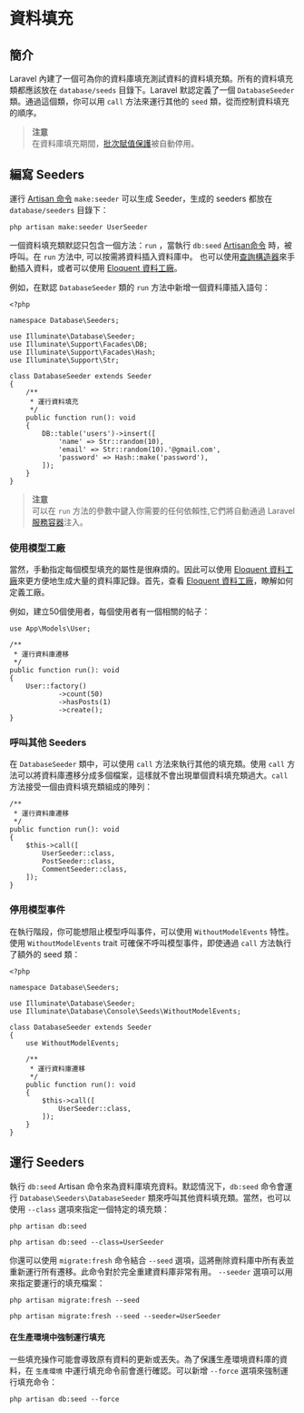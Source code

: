 # 資料填充

## 簡介

Laravel 內建了一個可為你的資料庫填充測試資料的資料填充類。所有的資料填充類都應該放在 `database/seeds` 目錄下。Laravel 默認定義了一個 `DatabaseSeeder` 類。通過這個類，你可以用 `call` 方法來運行其他的 `seed` 類，從而控制資料填充的順序。

> **注意**  
> 在資料庫填充期間，[批次賦值保護](/docs/laravel/10.x/eloquentmd#mass-assignment)被自動停用。

## 編寫 Seeders

運行 [Artisan 命令](/docs/laravel/10.x/artisan) `make:seeder` 可以生成 Seeder，生成的 seeders 都放在 `database/seeders` 目錄下：

```shell
php artisan make:seeder UserSeeder
```

一個資料填充類默認只包含一個方法：`run` ，當執行 `db:seed` [Artisan命令](/docs/laravel/10.x/artisan) 時，被呼叫。在 `run` 方法中, 可以按需將資料插入資料庫中。 也可以使用[查詢構造器](/docs/laravel/10.x/queries)來手動插入資料，或者可以使用 [Eloquent 資料工廠](/docs/laravel/10.x/eloquent-factories)。

例如，在默認 `DatabaseSeeder` 類的 `run` 方法中新增一個資料庫插入語句：

    <?php

    namespace Database\Seeders;

    use Illuminate\Database\Seeder;
    use Illuminate\Support\Facades\DB;
    use Illuminate\Support\Facades\Hash;
    use Illuminate\Support\Str;

    class DatabaseSeeder extends Seeder
    {
        /**
         * 運行資料填充
         */
        public function run(): void
        {
            DB::table('users')->insert([
                'name' => Str::random(10),
                'email' => Str::random(10).'@gmail.com',
                'password' => Hash::make('password'),
            ]);
        }
    }

> **注意**  
> 可以在 `run` 方法的參數中鍵入你需要的任何依賴性,它們將自動通過 Laravel [服務容器](/docs/laravel/10.x/container)注入。



### 使用模型工廠

當然，手動指定每個模型填充的屬性是很麻煩的。因此可以使用 [Eloquent 資料工廠](/docs/laravel/10.x/eloquent-factories)來更方便地生成大量的資料庫記錄。首先，查看 [Eloquent 資料工廠](/docs/laravel/10.x/eloquent-factories)，瞭解如何定義工廠。

例如，建立50個使用者，每個使用者有一個相關的帖子：

    use App\Models\User;

    /**
     * 運行資料庫遷移
     */
    public function run(): void
    {
        User::factory()
                ->count(50)
                ->hasPosts(1)
                ->create();
    }

### 呼叫其他 Seeders

在 `DatabaseSeeder` 類中，可以使用 `call` 方法來執行其他的填充類。使用 `call` 方法可以將資料庫遷移分成多個檔案，這樣就不會出現單個資料填充類過大。`call` 方法接受一個由資料填充類組成的陣列：

    /**
     * 運行資料庫遷移
     */
    public function run(): void
    {
        $this->call([
            UserSeeder::class,
            PostSeeder::class,
            CommentSeeder::class,
        ]);
    }

### 停用模型事件

在執行階段，你可能想阻止模型呼叫事件，可以使用 `WithoutModelEvents` 特性。使用 `WithoutModelEvents` trait 可確保不呼叫模型事件，即使通過 `call` 方法執行了額外的 seed 類：

    <?php

    namespace Database\Seeders;

    use Illuminate\Database\Seeder;
    use Illuminate\Database\Console\Seeds\WithoutModelEvents;

    class DatabaseSeeder extends Seeder
    {
        use WithoutModelEvents;

        /**
         * 運行資料庫遷移
         */
        public function run(): void
        {
            $this->call([
                UserSeeder::class,
            ]);
        }
    }

## 運行 Seeders

執行 `db:seed` Artisan 命令來為資料庫填充資料。默認情況下，`db:seed` 命令會運行 `Database\Seeders\DatabaseSeeder` 類來呼叫其他資料填充類。當然，也可以使用 `--class` 選項來指定一個特定的填充類：

```shell
php artisan db:seed

php artisan db:seed --class=UserSeeder
```

你還可以使用 `migrate:fresh` 命令結合 `--seed` 選項，這將刪除資料庫中所有表並重新運行所有遷移。此命令對於完全重建資料庫非常有用。 `--seeder` 選項可以用來指定要運行的填充檔案：

```shell
php artisan migrate:fresh --seed

php artisan migrate:fresh --seed --seeder=UserSeeder
```

#### 在生產環境中強制運行填充

一些填充操作可能會導致原有資料的更新或丟失。為了保護生產環境資料庫的資料，在 `生產環境` 中運行填充命令前會進行確認。可以新增 `--force` 選項來強制運行填充命令：

```shell
php artisan db:seed --force
```

